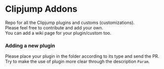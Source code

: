 # Clipjump Addons

Repo for all the Clipjump plugins and customs (customizations).  
Please feel free to contribute and add your own.  
You can add a wiki page for your plugin/custom too.
  

### Adding a new plugin

Please place your plugin in the folder according to its type and send the PR. Try to make the use of plugin more clear through the description `Param`.